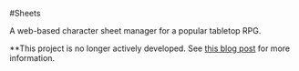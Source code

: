 #Sheets

A web-based character sheet manager for a popular tabletop RPG.

**This project is no longer actively developed. See [this blog post](http://www.dharmab.com/programming/2015/02/18/sheets-development-stop.html) for more information.

